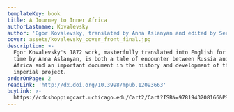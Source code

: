 ```yaml
---
templateKey: book
title: A Journey to Inner Africa
authorLastname: Kovalevsky
author: 'Egor Kovalevsky, translated by Anna Aslanyan and edited by Sergey Glebov'
cover: assets/kovalevsky_cover_front_final.jpg
description: >-
  Egor Kovalevsky's 1872 work, masterfully translated into English for the first
  time by Anna Aslanyan, is both a tale of encounter between Russia and northern
  Africa and an important document in the history and development of the Russian
  imperial project.
orderOnPage: 2
readLink: 'http://dx.doi.org/10.3998/mpub.12093663'
buyLink: >-
  https://cdcshoppingcart.uchicago.edu/Cart2/Cart?ISBN=9781943208166&PRESS=amherst
---
```

